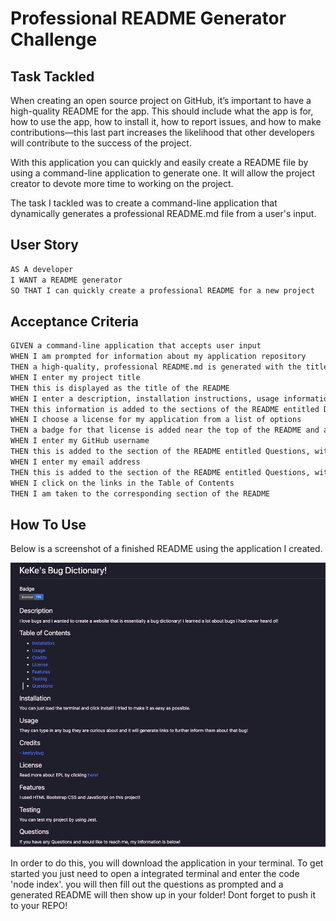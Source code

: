 # Professional README Generator Challenge 

## Task Tackled 

When creating an open source project on GitHub, it’s important to have a high-quality README for the app. This should include what the app is for, how to use the app, how to install it, how to report issues, and how to make contributions&mdash;this last part increases the likelihood that other developers will contribute to the success of the project. 

With this application you can quickly and easily create a README file by using a command-line application to generate one. It will allow the project creator to devote more time to working on the project.

The task I tackled was to create a command-line application that dynamically generates a professional README.md file from a user's input.


## User Story

```md
AS A developer
I WANT a README generator
SO THAT I can quickly create a professional README for a new project
```

## Acceptance Criteria

```md
GIVEN a command-line application that accepts user input
WHEN I am prompted for information about my application repository
THEN a high-quality, professional README.md is generated with the title of my project and sections entitled Description, Table of Contents, Installation, Usage, License, Contributing, Tests, and Questions
WHEN I enter my project title
THEN this is displayed as the title of the README
WHEN I enter a description, installation instructions, usage information, contribution guidelines, and test instructions
THEN this information is added to the sections of the README entitled Description, Installation, Usage, Contributing, and Tests
WHEN I choose a license for my application from a list of options
THEN a badge for that license is added near the top of the README and a notice is added to the section of the README entitled License that explains which license the application is covered under
WHEN I enter my GitHub username
THEN this is added to the section of the README entitled Questions, with a link to my GitHub profile
WHEN I enter my email address
THEN this is added to the section of the README entitled Questions, with instructions on how to reach me with additional questions
WHEN I click on the links in the Table of Contents
THEN I am taken to the corresponding section of the README
```

## How To Use

Below is a screenshot of a finished README using the application I created.

![Finished README Screenshot](/SS.png)

In order to do this, you will download the application in your terminal. To get started you just need to open a integrated terminal and enter the code 'node index'. you will then fill out the questions as prompted and a generated README will then show up in your folder! Dont forget to push it to your REPO!


